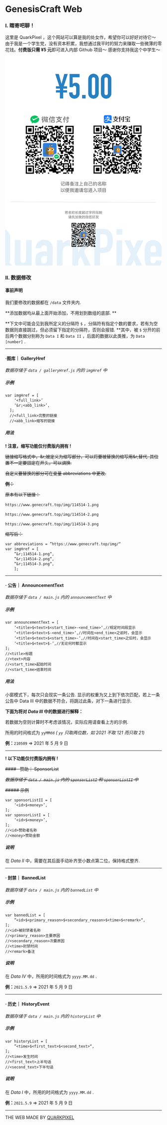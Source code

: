 # GenesisCraft Web

### I. 瞎寄吧聊！
这里是 QuarkPixel ，这个网站可以算是我的处女作，希望你可以好好对待它～  
由于我是一个学生党，没有资本积累，我想通过我平时的努力来赚取一些微薄的零花钱。**付费版只需 ¥5 元**即可进入内部 Github 项目～ 感谢你支持我这个中学生～
![image](https://github.com/2462864403/GenecraftPublic/blob/main/Pay.png)

### II. 数据修改

#### 事前声明

我们要修改的数据都在 `/data` 文件夹内. 

**添加数据均从最上面开始添加，不用划到数组的底部. **

**下文中可能会见到我所定义的分隔符 `$` ，分隔符有指定个数的要求，若有为空数据则直接跳过，但必须留下指定的分隔符，否则会报错. **其中，被 `$` 分开的前后两个数据分别称为 `Data I` 和 `Data II` ，后面的数据以此类推，为 `Data [number]` .

---

#### ·图库｜ GalleryHref

_数据存储于 `data / galleryHref.js` 内的 `imgHref` 中_

##### 示例

```
var imgHref = [
    ‘<full_link>’
    ‘&r;<abb_link>’,
  ];
  //<full_link>完整的链接
  //<abb_link>缩写的链接
```

##### 用法

**! 注意，缩写功能仅付费版内拥有 !**

~~链接缩写格式中，&r;被定义为缩写部分，可以将要被替换的缩写用&r;替代. 其位置不一定要固定在开头，可以调换.~~

~~自定义要替换的部分可在变量 abbreviations 中更改.~~

~~**例：**~~

~~原本有以下链接：~~

`https://www.genecraft.top/img/114514-1.png`

`https://www.genecraft.top/img/114514-2.png`

`https://www.genecraft.top/img/114514-3.png`

~~缩写后：~~

```
var abbreviations = ”https://www.genecraft.top/img/“
var imgHref = [
    ”&r;114514-1.png“,
    ”&r;114514-2.png“,
    ”&r;114514-3.png“,
    ];
```

---

#### · 公告｜ AnnouncementText

_数据存储于 `data / main.js` 内的 `announcementText` 中_

##### 示例

```
var announcementText = [
    ‘<title>$<text>$<start_time>-<end_time>‘,//规定时间段显示
    ‘<title>$<text>$-<end_time>‘,//时间在<end_time>之前时，会显示
    ‘<title>$<text>$<start_time>-‘,//时间在<start_time>之后时，会显示
    ‘<title>$<text>$-‘,//无论何时都显示
];
//<title>标题
//<text>内容
//<start_time>起始时间
//<start_time>结束时间
```

##### 用法

小窗模式下，每次只会现实一条公告. 显示的权重为又上到下依次匹配，若上一条公告中 Data III 中的数据不符合，将跳过此条，对下一条进行显示. 

**下面为将对 _Data III_ 中的数据进行解释：**

若数据为空则计算时不考虑该情况，实际应用请查看上方的示例. 

所用的时间格式为 `yyMMdd` _( `yy` 只取两位数，如 2021 不取 121 而只取 21)_

**例：**`210509` => 2021 年 5 月 9 日

---

**! 以下功能仅付费版内拥有 !**

~~#### · 赞助｜ SponsorList~~

~~_数据存储于 `data / main.js` 内的 `sponsorListI` 和 `sponsorListII` 中_~~

~~##### 示例~~

```
var sponsorListII = [
    ‘<id>$<money>’,
];
var sponsorListI = [
    ‘<id>$<money>’,
];
//<id>赞助者名称
//<money>赞助金额
```

##### 说明

在 _Data II_ 中，需要在其后面手动补齐至小数点第二位，保持格式整齐. 

---

#### · 封禁｜ BannedList

_数据存储于 `data / main.js` 内的 `bannedList` 中_

##### 示例

```
var bannedList = [
    ”<id>$<primary_reason>$<secondary_reason>$<time>$<remark>“,
];
//<id>被封禁者名称
//<primary_reason>主要原因
//<secondary_reason>次要原因
//<time>封禁时间
//<remark>备注
```

##### 说明

在 _Data IV_ 中，所用的时间格式为 `yyyy.MM.dd` .

**例：**`2021.5.9` => 2021 年 5 月 9 日

---

#### · 历史｜ HistoryEvent

_数据存储于 `data / main.js` 内的 `historyList` 中_

##### 示例

```
var historyList = [
    ”<time>$<first_text>$<second_text>“,
];
//<time>发生时间
//<first_text>上半句话
//<second_text>下半句话
```

##### 说明

在 _Data I_ 中，所用的时间格式为 `yyyy.MM.dd` .

**例：**`2021.5.9` => 2021 年 5 月 9 日

---

THE WEB MADE BY [QUARKPIXEL](https://b23.tv/xsD2dMP)
